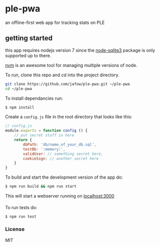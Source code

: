 # ple-pwa
an offline-first web app for tracking stats on PLE

## getting started
this app requires nodejs version 7 since the
[node-sqlite3](https://github.com/mapbox/node-sqlite3#supported-platforms)
package is only supported up to there. 

[nvm](https://github.com/creationix/nvm) is an awesome tool for managing multiple versions of node.

To run, clone this repo and cd into the project directory.
```bash
git clone https://github.com/jafow/ple-pwa.git ~/ple-pwa
cd ~/ple-pwa
```

To install dependancies run: 
```bash
$ npm install
```

Create a `config.js` file in the root directory that looks like this:
```javascript
// config.js
module.exports = function config () {
    // put secret stuff in here
    return {
        dbPath: 'db/name_of_your_db.sql',
        testDb: ':memory:',
        validUser: // something secret here,
        cookieSign: // another secret here
    }
}
```

To build and start the development version of the app do:
```bash
$ npm run build && npm run start
```

This will start a webserver running on [localhost:3000](//localhost:3000/)

####

To run tests do:
```bash
$ npm run test
```

### License
MIT
